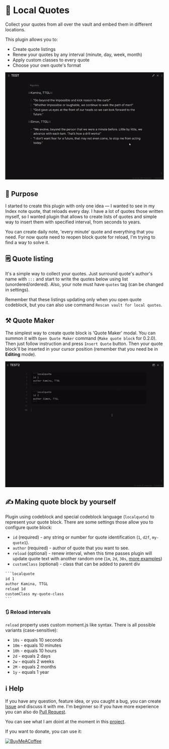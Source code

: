 # 📜 Local Quotes

Collect your quotes from all over the vault and embed them in different locations.

This plugin allows you to:
- Create quote listings
- Renew your quotes by any interval (minute, day, week, month)
- Apply custom classes to every quote
- Choose your own quote's format

![demo](assets/demo.gif)

## 🎯 Purpose
I started to create this plugin with only one idea — I wanted to see in my Index note
quote, that reloads every day. I have a lot of quotes those written myself, so I 
wanted plugin that allows to create lists of quotes and simple way to insert them
with specified interval, from seconds to years.

You can create daily note, 'every minute' quote and everything that you need. For now
quote need to reopen block quote for reload, I'm trying to find a way to solve it. 

## 🗒️ Quote listing
It's a simple way to collect your quotes. Just surround quote's author's name with
`:::` and start to write the quotes below using list (unordered/ordered). Also, 
your note must have `quotes` tag (can be changed in settings).

Remember that these listings updating only when you open quote codeblock,
but you can also use command `Rescan vault for local quotes`.

## ⚒️ Quote Maker
The simplest way to create quote block is 'Quote Maker' modal. You can summon it with
`Open Quote Maker` command (`Make quote block` for 0.2.0). Then just follow instruction and press `Insert Quote`
button. Then your quote block'll be inserted in your cursor position (remember that
you need be in **Editing** mode).

![modal](assets/modal.gif)

## ✍️ Making quote block by yourself
Plugin using codeblock and special codeblock language (`localquote`) to
represent your quote block. There are some settings those allow you to
configure quote block:
- `id` (required) - any string or number for quote identification (`1`,
`d2f`, `my-quote1`).
- `author` (required) - author of quote that you want to see.
- `reload` (optional) - renew interval, when this time passes plugin
will update quote text with another random one (`1m`, `2d`, `30s`, [more 
examples](#-reload-intervals))
- `customClass` (optional) - class that can be added to parent div

````
```localquote
id 1
author Kamina, TTGL
reload 1d
customClass my-quote-class
```
````

### 🔃 Reload intervals
`reload` property uses custom moment.js like syntax. There is all possible
variants (case-sensitive):
- `10s` - equals 10 seconds
- `10m` - equals 10 minutes
- `10h` - equals 10 hours
- `2d` - equals 2 days
- `2w` - equals 2 weeks
- `2M` - equals 2 months
- `1y` - equals 1 year

## ℹ️ Help
If you have any question, feature idea, or you caught a bug, you can create 
[Issue](https://github.com/ka1tzyu/local-quotes/issues) and discuss it with me. I'm beginner so if you have more
experience you can also do [Pull Request](https://github.com/ka1tzyu/local-quotes/pulls.com).

You can see what I am doint at the moment in this [project](https://github.com/users/ka1tzyu/projects/1).

If you want to donate, you can use it:

[<img src="https://cdn.buymeacoffee.com/buttons/v2/default-violet.png" alt="BuyMeACoffee" width="100">](https://www.buymeacoffee.com/ka1tzyu)
